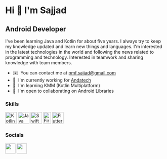 Hi 👋 I'm Sajjad
======================

Android Developer
-----------------

I've been learning Java and Kotlin for about five years. I always try to keep my knowledge updated and learn new things and languages. I'm interested in the latest technologies in the world and following the news related to programming and technology. Interested in teamwork and sharing knowledge with team members.

* ✉️  You can contact me at [pmf.sajjad@gmail.com](mailto:pmf.sajjad@gmail.com)
* 🚀  I'm currently working for [Andatech]([http://arinateam.ir](http://andatech.com.au/))
* 🧠  I'm learning KMM (Kotlin Multiplatform)
* 🤝  I'm open to collaborating on Android Libraries

### Skills

<p align="left">
  <a href="https://kotlinlang.org/" target="_blank" rel="noreferrer"><img src="https://seeklogo.com/images/K/kotlin-logo-4EA4DB3A08-seeklogo.com.png" width="36" height="36" alt="Kotlin" /></a>
<a href="https://www.oracle.com/java/" target="_blank" rel="noreferrer"><img src="https://raw.githubusercontent.com/danielcranney/readme-generator/main/public/icons/skills/java-colored.svg" width="36" height="36" alt="Java" /></a>
<a href="https://developer.apple.com/swift/" target="_blank" rel="noreferrer"><img src="https://raw.githubusercontent.com/danielcranney/readme-generator/main/public/icons/skills/swift-colored.svg" width="36" height="36" alt="Swift" /></a>
<a href="https://firebase.google.com/" target="_blank" rel="noreferrer"><img src="https://raw.githubusercontent.com/danielcranney/readme-generator/main/public/icons/skills/firebase-colored.svg" width="24" height="36" alt="Firebase" /></a>
<a href="https://flutter.dev/" target="_blank" rel="noreferrer"><img src="https://img.shields.io/badge/PHP-777BB4.svg?&style=flat&logo=php&logoColor=white" width="36" height="36" alt="Flutter" /></a>
</p>


### Socials
<p align="left"> <a href="https://www.github.com/Pooya-Jannati-Poor" target="_blank" rel="noreferrer"><img src="https://raw.githubusercontent.com/danielcranney/readme-generator/main/public/icons/socials/github-dark.svg" width="32" height="32" /></a> <a href="https://www.linkedin.com/in/pooya-jannati-poor" target="_blank" rel="noreferrer"><img src="https://raw.githubusercontent.com/danielcranney/readme-generator/main/public/icons/socials/linkedin.svg" width="32" height="32" /></a></p>



